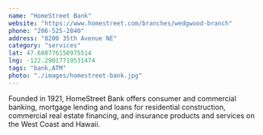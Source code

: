 ```yaml
---
name: "HomeStreet Bank"
website: "https://www.homestreet.com/branches/wedgwood-branch"
phone: "206-525-2840"
address: "8200 35th Avenue NE"
category: "services"
lat: 47.688776150975514
lng: -122.29017719531474
tags: "bank,ATM"
photo: "./images/homestreet-bank.jpg"
---
```


Founded in 1921, HomeStreet Bank offers consumer and commercial banking, mortgage lending and loans for residential construction, commercial real estate financing, and insurance products and services on the West Coast and Hawaii. 
